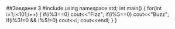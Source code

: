 ##Завдання 3
#include <iostream>
using namespace std;
int main()
{
  for(int i=1;i<101;i++)
  {
      if(i%3==0) cout<<"Fizz";
      if(i%5==0) cout<<"Buzz";
      if(i%3!=0 && i%5!=0) cout<<i;
      cout<<endl;
  }
}
